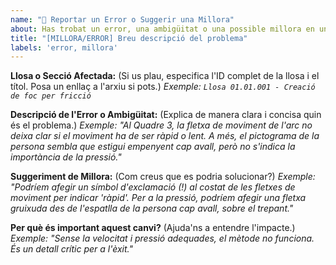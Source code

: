 ```yaml
---
name: "🐞 Reportar un Error o Suggerir una Millora"
about: Has trobat un error, una ambigüitat o una possible millora en una llosa existent?
title: "[MILLORA/ERROR] Breu descripció del problema"
labels: 'error, millora'
---
```


**Llosa o Secció Afectada:**
(Si us plau, especifica l'ID complet de la llosa i el títol. Posa un enllaç a l'arxiu si pots.)
*Exemple: `Llosa 01.01.001 - Creació de foc per fricció`*

**Descripció de l'Error o Ambigüitat:**
(Explica de manera clara i concisa quin és el problema.)
*Exemple: "Al Quadre 3, la fletxa de moviment de l'arc no deixa clar si el moviment ha de ser ràpid o lent. A més, el pictograma de la persona sembla que estigui empenyent cap avall, però no s'indica la importància de la pressió."*

**Suggeriment de Millora:**
(Com creus que es podria solucionar?)
*Exemple: "Podríem afegir un símbol d'exclamació (!) al costat de les fletxes de moviment per indicar 'ràpid'. Per a la pressió, podríem afegir una fletxa gruixuda des de l'espatlla de la persona cap avall, sobre el trepant."*

**Per què és important aquest canvi?**
(Ajuda'ns a entendre l'impacte.)
*Exemple: "Sense la velocitat i pressió adequades, el mètode no funciona. És un detall crític per a l'èxit."*
